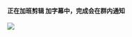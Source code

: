 #### 正在加班剪辑 加字幕中，完成会在群内通知
![](https://cdn.nlark.com/yuque/0/2025/png/207857/1736469853127-005fd72c-0c09-4435-85eb-ea386501deca.png)













